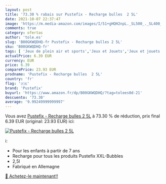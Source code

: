 ```yaml
---
layout: post
title: '73.30 % rabais sur Pustefix - Recharge bulles  2 5L'
date: 2021-10-07 22:37:47
image: 'https://m.media-amazon.com/images/I/51+gHQH2npL._SL500_._SL400_.jpg'
comments: true
category: ofertas
author: 'tole.es'
slug: 'B00GKWQDHQ-fr Pustefix - Recharge bulles 2 5L'
sku: 'B00GKWQDHQ-fr'
tags: [ 'Jeux de plein air et sports','Jeux et Jouets','Jeux et jouets','Produits pour le soufflage de bulles de savon','Solution pour le soufflage de bulles de savon','pustefix', ]
actualPrice: 6.39 EUR
currency: EUR
price: 6.39
comparePrice: 23.93 EUR
prodname: 'Pustefix - Recharge bulles  2 5L'
country: 'fr'
flag: '🇫🇷'
brand: 'Pustefix'
buyurl: 'https://www.amazon.fr/dp/B00GKWQDHQ/?tag=tolees0d-21'
descuento: '73.30'
average: '9.99249999999997'
---
```


Vous avez [Pustefix - Recharge bulles  2 5L](https://www.amazon.fr/dp/B00GKWQDHQ/?tag=tolees0d-21)  à  73.30 % de réduction, prix final  6.39 EUR (original: 23.93 EUR) ici:

[![Pustefix - Recharge bulles  2 5L](https://m.media-amazon.com/images/I/51+gHQH2npL._SL500_._SL400_.jpg)](https://www.amazon.fr/dp/B00GKWQDHQ/?tag=tolees0d-21)

ℹ️:

- Pour les enfants à partir de 7 ans
- Recharge pour tous les produits Pustefix XXL-Bubbles
- 2,5l
- Fabriqué en Allemagne

[🛒 Achetez-le maintenant!!](https://www.amazon.fr/dp/B00GKWQDHQ/?tag=tolees0d-21)

